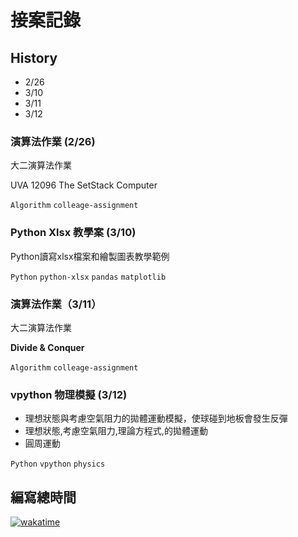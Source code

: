 # 接案記錄
## History
 - 2/26
 - 3/10
 - 3/11
 - 3/12
 
### 演算法作業 (2/26)
大二演算法作業

UVA 12096 The SetStack Computer

`Algorithm` `colleage-assignment`
### Python Xlsx 教學案 (3/10)
Python讀寫xlsx檔案和繪製圖表教學範例

`Python` `python-xlsx` `pandas` `matplotlib`
### 演算法作業（3/11）
大二演算法作業

**Divide & Conquer**

`Algorithm` `colleage-assignment`
### vpython 物理模擬 (3/12)
- 理想狀態與考慮空氣阻力的拋體運動模擬，使球碰到地板會發生反彈
- 理想狀態,考慮空氣阻力,理論方程式,的拋體運動
- 圓周運動 


`Python` `vpython` `physics`


## 編寫總時間
[![wakatime](https://wakatime.com/badge/user/5c4d6a5b-0b6e-45b9-b81f-78e13584375d/project/cc71d495-8924-4e3d-a57e-2062d8db0e61.svg)](https://wakatime.com/badge/user/5c4d6a5b-0b6e-45b9-b81f-78e13584375d/project/cc71d495-8924-4e3d-a57e-2062d8db0e61)
